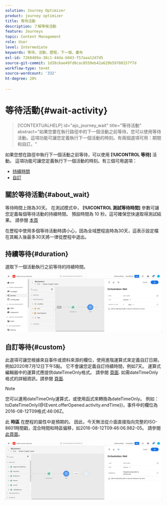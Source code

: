 ```yaml
---
solution: Journey Optimizer
product: journey optimizer
title: 等待活動
description: 了解等候活動
feature: Journeys
topic: Content Management
role: User
level: Intermediate
keywords: 等待，活動，歷程，下一個，畫布
exl-id: 7268489a-38c1-44da-b043-f57aaa12d7d5
source-git-commit: 1d30c6ae49fd0cac0559eb42a629b59708157f7d
workflow-type: tm+mt
source-wordcount: '332'
ht-degree: 20%

---
```


# 等待活動{#wait-activity}

>[!CONTEXTUALHELP]
>id="ajo_journey_wait"
>title="等待活動"
>abstract="如果您要在執行路徑中的下一個活動之前等待，您可以使用等待活動。這項功能可讓您定義執行下一個活動的時刻。有兩個選項可用：期間和自訂。"

如果您想在路徑中執行下一個活動之前等待，可以使用 **[!UICONTROL 等待]** 活動。 這項功能可讓您定義執行下一個活動的時刻。有三個可用選項：

* [持續時間](#duration)
* [自訂](#custom)

<!--
* [Email send time optimization](#email_send_time_optimization)
* [Fixed date](#fixed_date) 
-->

## 關於等待活動{#about_wait}

等待時間上限為30天。 在測試模式中， **[!UICONTROL 測試等待時間]** 參數可讓您定義每個等待活動的持續時間。 預設時間為 10 秒。這可確保您快速取得測試結果。 請參閱 [本頁](../building-journeys/testing-the-journey.md)

在歷程中使用多個等待活動時請小心，因為全域歷程逾時為30天，這表示設定檔在其輸入後最多30天將一律從歷程中退出。

## 持續等待{#duration}

選取下一個活動執行之前等待的持續時間。

![](assets/journey55.png)

<!--
## Fixed date wait{#fixed_date}

Select the date for the execution of the next activity.

![](assets/journey56.png)

-->

## 自訂等待{#custom}

此選項可讓您根據來自事件或資料來源的欄位，使用進階運算式來定義自訂日期，例如2020年7月12日下午5點。 它不會讓您定義自訂持續時間，例如7天。 運算式編輯器中的運算式應提供dateTimeOnly格式。 請參閱 [頁面](expression/expressionadvanced.md). 如需dateTimeOnly格式的詳細資訊，請參閱 [頁面](expression/data-types.md).

>[!NOTE]
>
>您可以運用dateTimeOnly運算式，或使用函式來轉換為dateTimeOnly。 例如：toDateTimeOnly(@{Event.offerOpened.activity.endTime})，事件中的欄位為2016-08-12T09格式:46:06Z。
>
>此 **時區** 在歷程的屬性中是預期的。 因此，今天無法從介面直接指向完整的ISO-8601時間戳，混合時間和時區偏移，如2016-08-12T09:46:06.982-05。 請參閱[此頁面](../building-journeys/timezone-management.md)。

![](assets/journey57.png)

<!--## Email send time optimization{#email_send_time_optimization}

This type of wait uses a score calculated in Adobe Experience Platform. The score calculates the propensity to click or open an email in the future based on past behavior. Note that the algorithm calculating the score needs a certain amount of data to work. As a result, when it does not have enough data, the default wait time will apply. At publication time, you’ll be notified that the default time applies.

>[!NOTE]
>
>The first event of your journey must have a namespace.
>
>This capability is only available after an **[!UICONTROL Email]** activity. You need to have Adobe Campaign Standard.

1. In the **[!UICONTROL Amount of time]** field, define the number of hours to consider to optimize email sending.
1. In the **[!UICONTROL Optimization type]** field, choose if the optimization should increase clicks or opens.
1. In the **[!UICONTROL Default time]** field, define the default time to wait if the predictive send time score is not available.

    >[!NOTE]
    >
    >Note that the send time score can be unavailable because there is not enough data to perform the calculation. In this case, you will be informed, at publication time, that the default time applies.

![](assets/journey57bis.png)-->
